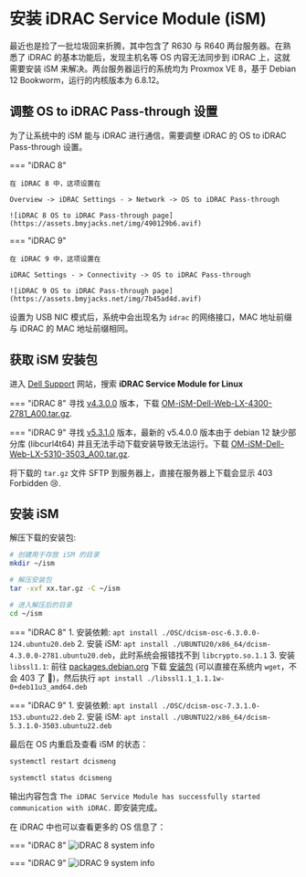 # 安装 iDRAC Service Module (iSM)

最近也是捡了一批垃圾回来折腾，其中包含了 R630 与 R640 两台服务器。在熟悉了 iDRAC 的基本功能后，发现主机名等 OS 内容无法同步到 iDRAC 上，这就需要安装 iSM 来解决。两台服务器运行的系统均为 Proxmox VE 8，基于 Debian 12 Bookworm，运行的内核版本为 6.8.12。

## 调整 OS to iDRAC Pass-through 设置

为了让系统中的 iSM 能与 iDRAC 进行通信，需要调整 iDRAC 的 OS to iDRAC Pass-through 设置。

=== "iDRAC 8"

    在 iDRAC 8 中，这项设置在

    Overview -> iDRAC Settings - > Network -> OS to iDRAC Pass-through

    ![iDRAC 8 OS to iDRAC Pass-through page](https://assets.bmyjacks.net/img/490129b6.avif)

=== "iDRAC 9"

    在 iDRAC 9 中，这项设置在

    iDRAC Settings - > Connectivity -> OS to iDRAC Pass-through

    ![iDRAC 9 OS to iDRAC Pass-through page](https://assets.bmyjacks.net/img/7b45ad4d.avif)

设置为 USB NIC 模式后，系统中会出现名为 `idrac` 的网络接口，MAC 地址前缀与 iDRAC 的 MAC 地址前缀相同。

## 获取 iSM 安装包

进入 [Dell Support](https://www.dell.com/support/home/en-us) 网站，搜索
**iDRAC Service Module for Linux**

=== "iDRAC 8"
    寻找 [v4.3.0.0](https://www.dell.com/support/home/en-us/drivers/driversdetails?driverId=2PK7T) 版本，下载 [OM-iSM-Dell-Web-LX-4300-2781_A00.tar.gz](https://dl.dell.com/FOLDER08657945M/1/OM-iSM-Dell-Web-LX-4300-2781_A00.tar.gz).

=== "iDRAC 9"
    寻找 [v5.3.1.0](https://www.dell.com/support/home/en-us/drivers/driversdetails?driverId=MMVDG) 版本，最新的 v5.4.0.0 版本由于 debian 12 缺少部分库 (libcurl4t64) 并且无法手动下载安装导致无法运行。下载 [OM-iSM-Dell-Web-LX-5310-3503_A00.tar.gz](https://dl.dell.com/FOLDER11789279M/1/OM-iSM-Dell-Web-LX-5310-3503_A00.tar.gz).

将下载的 `tar.gz` 文件 SFTP 到服务器上，直接在服务器上下载会显示 403 Forbidden :cry:.

## 安装 iSM

解压下载的安装包:

```bash
# 创建用于存放 iSM 的目录
mkdir ~/ism

# 解压安装包
tar -xvf xx.tar.gz -C ~/ism

# 进入解压后的目录
cd ~/ism
```

=== "iDRAC 8"
    1. 安装依赖: `apt install ./OSC/dcism-osc-6.3.0.0-124.ubuntu20.deb`
    2. 安装 iSM: `apt install ./UBUNTU20/x86_64/dcism-4.3.0.0-2781.ubuntu20.deb`，此时系统会报错找不到 `libcrypto.so.1.1`
    3. 安装 `libssl1.1`: 前往 [packages.debian.org](https://packages.debian.org/bullseye/libssl1.1) 下载 [安装包](http://security.debian.org/debian-security/pool/updates/main/o/openssl/libssl1.1_1.1.1w-0+deb11u3_amd64.deb) (可以直接在系统内 `wget`，不会 403 了 :clap:)，然后执行 `apt install ./libssl1.1_1.1.1w-0+deb11u3_amd64.deb`

=== "iDRAC 9"
    1. 安装依赖: `apt install ./OSC/dcism-osc-7.3.1.0-153.ubuntu22.deb`
    2. 安装 iSM: `apt install ./UBUNTU22/x86_64/dcism-5.3.1.0-3503.ubuntu22.deb`

最后在 OS 内重启及查看 iSM 的状态：

```bash
systemctl restart dcismeng

systemctl status dcismeng
```

输出内容包含 `The iDRAC Service Module has successfully started communication with iDRAC.` 即安装完成。

在 iDRAC 中也可以查看更多的 OS 信息了：

=== "iDRAC 8"
    ![iDRAC 8 system info](https://assets.bmyjacks.net/img/1510eb28.avif)

=== "iDRAC 9"
    ![iDRAC 9 system info](https://assets.bmyjacks.net/img/1f69340d.avif)
